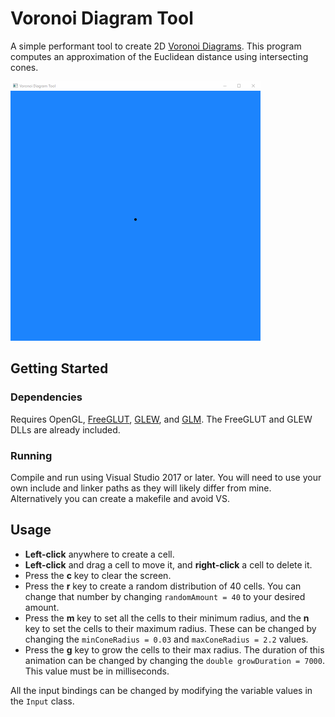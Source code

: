 # Voronoi Diagram Tool

A simple performant tool to create 2D [Voronoi Diagrams](https://en.wikipedia.org/wiki/Voronoi_diagram). This program computes an approximation of the Euclidean distance using intersecting cones.

<img src="/images/anim.gif" alt="Animation" width="400">

## Getting Started
### Dependencies
Requires OpenGL, [FreeGLUT](http://freeglut.sourceforge.net/), [GLEW](http://glew.sourceforge.net/), and [GLM](https://glm.g-truc.net/0.9.9/index.html). The FreeGLUT and GLEW DLLs are already included.

### Running
Compile and run using Visual Studio 2017 or later.  You will need to use your own include and linker paths as they will likely differ from mine. Alternatively you can create a makefile and avoid VS.

## Usage
- **Left-click** anywhere to create a cell. 
- **Left-click** and drag a cell to move it, and **right-click** a cell to delete it. 
- Press the **c** key to clear the screen. 
- Press the **r** key to create a random distribution of 40 cells. You can change that number by changing ```randomAmount = 40``` to your desired amount. 
- Press the **m** key to set all the cells to their minimum radius, and the **n** key to set the cells to their maximum radius. These can be changed by changing the ```minConeRadius = 0.03``` and ```maxConeRadius = 2.2``` values. 
- Press the **g** key to grow the cells to their max radius. The duration of this animation can be changed by changing the ```double growDuration = 7000```. This value must be in milliseconds.

All the input bindings can be changed by modifying the variable values in the ```Input``` class.
